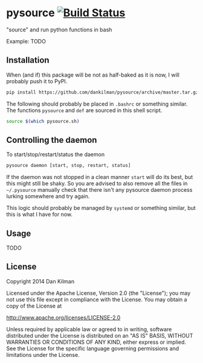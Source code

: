 pysource [![Build Status](https://travis-ci.org/dankilman/pysource.svg?branch=master)](https://travis-ci.org/dankilman/pysource)
===

"source" and run python functions in bash

Example:
TODO


Installation
---

When (and if) this package will be not as half-baked as it is now, I will probably push it to PyPI.
```bash
pip install https://github.com/dankilman/pysource/archive/master.tar.gz
```

The following should probably be placed in `.bashrc` or something similar.
The functions `pysource` and `def` are sourced in this shell script.
```bash
source $(which pysource.sh)
```

Controlling the daemon
---

To start/stop/restart/status the daemon
```bash
pysource daemon [start, stop, restart, status]
```

If the daemon was not stopped in a clean manner `start` will do its best, but this might still
be shaky. So you are advised to also remove all the files in `~/.pysource` manually check that
there isn't any pysource daemon process lurking somewhere and try again.

This logic should probably be managed by `systemd` or something similar, but this is what I have for now.


Usage
---
TODO


License
---
Copyright 2014 Dan Kilman

Licensed under the Apache License, Version 2.0 (the "License");
you may not use this file except in compliance with the License.
You may obtain a copy of the License at

http://www.apache.org/licenses/LICENSE-2.0

Unless required by applicable law or agreed to in writing, software
distributed under the License is distributed on an "AS IS" BASIS,
WITHOUT WARRANTIES OR CONDITIONS OF ANY KIND, either express or implied.
See the License for the specific language governing permissions and
limitations under the License.
